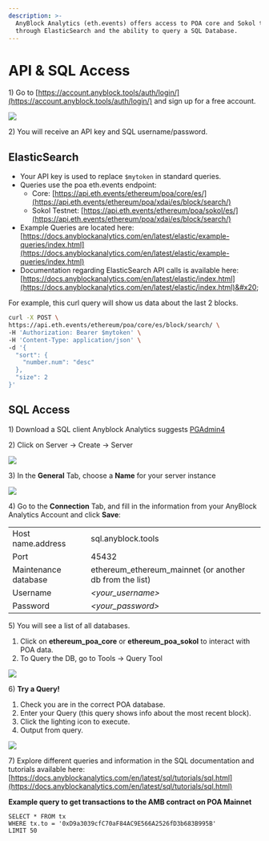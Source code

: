 ```yaml
---
description: >-
  AnyBlock Analytics (eth.events) offers access to POA core and Sokol testnet
  through ElasticSearch and the ability to query a SQL Database.
---
```


# API & SQL Access

1\) Go to [https://account.anyblock.tools/auth/login/](https://account.anyblock.tools/auth/login/) and sign up for a free account.

![](../.gitbook/assets/anyblock\_1.png)

2\) You will receive an API key and SQL username/password. &#x20;

## ElasticSearch

* Your API key is used to replace `$mytoken` in standard queries.&#x20;
* Queries use the poa eth.events endpoint:
  * Core: [https://api.eth.events/ethereum/poa/core/es/](https://api.eth.events/ethereum/poa/xdai/es/block/search/)
  * Sokol Testnet: [https://api.eth.events/ethereum/poa/sokol/es/](https://api.eth.events/ethereum/poa/xdai/es/block/search/)
* Example Queries are located here:\
  [https://docs.anyblockanalytics.com/en/latest/elastic/example-queries/index.html](https://docs.anyblockanalytics.com/en/latest/elastic/example-queries/index.html)
* Documentation regarding ElasticSearch API calls is available here:\
  [https://docs.anyblockanalytics.com/en/latest/elastic/index.html](https://docs.anyblockanalytics.com/en/latest/elastic/index.html)&#x20;

For example, this curl query will show us data about the last 2 blocks.

```bash
curl -X POST \
https://api.eth.events/ethereum/poa/core/es/block/search/ \
-H 'Authorization: Bearer $mytoken' \
-H 'Content-Type: application/json' \
-d '{
  "sort": {
    "number.num": "desc"
  },
  "size": 2
}'
```

## SQL Access

1\) Download a SQL client Anyblock Analytics suggests [PGAdmin4](https://www.pgadmin.org/download/)&#x20;

2\) Click on Server -> Create -> Server&#x20;

![](../.gitbook/assets/anyblock2.png)

3\) In the **General** Tab, choose a **Name** for your server instance

![](../.gitbook/assets/anyblock-3.png)

4\) Go to the **Connection** Tab, and fill in the information from your AnyBlock Analytics Account and click **Save**:

|                      |                                                           |
| -------------------- | --------------------------------------------------------- |
| Host name.address    | sql.anyblock.tools                                        |
| Port                 | 45432                                                     |
| Maintenance database | ethereum\_ethereum\_mainnet (or another db from the list) |
| Username             | _\<your\_username>_                                       |
| Password             | _\<your\_password>_                                       |

5\) You will see a list of all databases.&#x20;

1. Click on **ethereum\_poa\_core** or **ethereum\_poa\_sokol** to interact with POA data.&#x20;
2. To Query the DB, go to Tools -> Query Tool

![](../.gitbook/assets/anyblock4.png)

6\) **Try a Query!**

1. Check you are in the correct POA database.
2. Enter your Query (this query shows info about the most recent block).
3. Click the lighting icon to execute.
4. Output from query.

![](../.gitbook/assets/anyblock5.png)

7\) Explore different queries and information in the SQL documentation and tutorials  available here: [https://docs.anyblockanalytics.com/en/latest/sql/tutorials/sql.html](https://docs.anyblockanalytics.com/en/latest/sql/tutorials/sql.html)

**Example query to get transactions to the AMB contract on POA Mainnet**

```
SELECT * FROM tx
WHERE tx.to = '0xD9a3039cfC70aF84AC9E566A2526fD3b683B995B'
LIMIT 50
```

